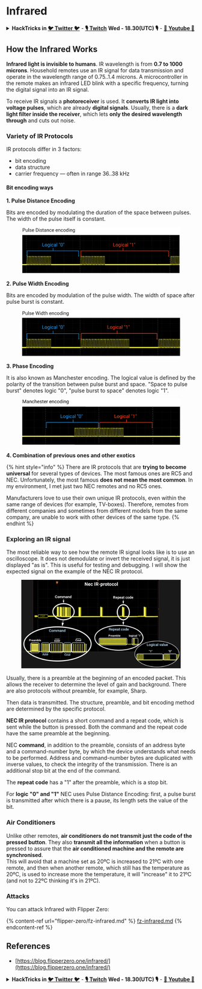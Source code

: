 # Infrared

<details>

<summary><strong>HackTricks in </strong><a href="https://twitter.com/carlospolopm"><strong>🐦 Twitter 🐦</strong></a> - <a href="https://www.twitch.tv/hacktricks_live/schedule"><strong>🎙️ Twitch</strong></a> <strong>Wed - 18.30(UTC) 🎙️</strong> - <a href="https://www.youtube.com/@hacktricks_LIVE"><strong>🎥 Youtube 🎥</strong></a></summary>

* Do you work in a **cybersecurity company**? Do you want to see your **company advertised in HackTricks**? or do you want to have access to the **latest version of the PEASS or download HackTricks in PDF**? Check the [**SUBSCRIPTION PLANS**](https://github.com/sponsors/carlospolop)!
* Discover [**The PEASS Family**](https://opensea.io/collection/the-peass-family), our collection of exclusive [**NFTs**](https://opensea.io/collection/the-peass-family)
* Get the [**official PEASS & HackTricks swag**](https://peass.creator-spring.com)
* **Join the** [**💬**](https://emojipedia.org/speech-balloon/) [**Discord group**](https://discord.gg/hRep4RUj7f) or the [**telegram group**](https://t.me/peass) or **follow** me on **Twitter** [**🐦**](https://github.com/carlospolop/hacktricks/tree/7af18b62b3bdc423e11444677a6a73d4043511e9/\[https:/emojipedia.org/bird/README.md)[**@carlospolopm**](https://twitter.com/carlospolopm)**.**
* **Share your hacking tricks by submitting PRs to the** [**hacktricks repo**](https://github.com/carlospolop/hacktricks) **and** [**hacktricks-cloud repo**](https://github.com/carlospolop/hacktricks-cloud).

</details>

## How the Infrared Works <a href="#how-the-infrared-port-works" id="how-the-infrared-port-works"></a>

**Infrared light is invisible to humans**. IR wavelength is from **0.7 to 1000 microns**. Household remotes use an IR signal for data transmission and operate in the wavelength range of 0.75..1.4 microns. A microcontroller in the remote makes an infrared LED blink with a specific frequency, turning the digital signal into an IR signal.

To receive IR signals a **photoreceiver** is used. It **converts IR light into voltage pulses**, which are already **digital signals**. Usually, there is a **dark light filter inside the receiver**, which lets **only the desired wavelength through** and cuts out noise.

### Variety of IR Protocols <a href="#variety-of-ir-protocols" id="variety-of-ir-protocols"></a>

IR protocols differ in 3 factors:

* bit encoding
* data structure
* carrier frequency — often in range 36..38 kHz

#### Bit encoding ways <a href="#bit-encoding-ways" id="bit-encoding-ways"></a>

**1. Pulse Distance Encoding**

Bits are encoded by modulating the duration of the space between pulses. The width of the pulse itself is constant.

<figure><img src="../../.gitbook/assets/image (16).png" alt=""><figcaption></figcaption></figure>

**2. Pulse Width Encoding**

Bits are encoded by modulation of the pulse width. The width of space after pulse burst is constant.

<figure><img src="../../.gitbook/assets/image (29) (1).png" alt=""><figcaption></figcaption></figure>

**3. Phase Encoding**

It is also known as Manchester encoding. The logical value is defined by the polarity of the transition between pulse burst and space. "Space to pulse burst" denotes logic "0", "pulse burst to space" denotes logic "1".

<figure><img src="../../.gitbook/assets/image (25).png" alt=""><figcaption></figcaption></figure>

**4. Combination of previous ones and other exotics**

{% hint style="info" %}
There are IR protocols that are **trying to become universal** for several types of devices. The most famous ones are RC5 and NEC. Unfortunately, the most famous **does not mean the most common**. In my environment, I met just two NEC remotes and no RC5 ones.

Manufacturers love to use their own unique IR protocols, even within the same range of devices (for example, TV-boxes). Therefore, remotes from different companies and sometimes from different models from the same company, are unable to work with other devices of the same type.
{% endhint %}

### Exploring an IR signal

The most reliable way to see how the remote IR signal looks like is to use an oscilloscope. It does not demodulate or invert the received signal, it is just displayed "as is". This is useful for testing and debugging. I will show the expected signal on the example of the NEC IR protocol.

<figure><img src="../../.gitbook/assets/image (18) (2).png" alt=""><figcaption></figcaption></figure>

Usually, there is a preamble at the beginning of an encoded packet. This allows the receiver to determine the level of gain and background. There are also protocols without preamble, for example, Sharp.

Then data is transmitted. The structure, preamble, and bit encoding method are determined by the specific protocol.

**NEC IR protocol** contains a short command and a repeat code, which is sent while the button is pressed. Both the command and the repeat code have the same preamble at the beginning.

NEC **command**, in addition to the preamble, consists of an address byte and a command-number byte, by which the device understands what needs to be performed. Address and command-number bytes are duplicated with inverse values, to check the integrity of the transmission. There is an additional stop bit at the end of the command.

The **repeat code** has a "1" after the preamble, which is a stop bit.

For **logic "0" and "1"** NEC uses Pulse Distance Encoding: first, a pulse burst is transmitted after which there is a pause, its length sets the value of the bit.

### Air Conditioners

Unlike other remotes, **air conditioners do not transmit just the code of the pressed button**. They also **transmit all the information** when a button is pressed to assure that the **air conditioned machine and the remote are synchronised**.\
This will avoid that a machine set as 20ºC is increased to 21ºC with one remote, and then when another remote, which still has the temperature as 20ºC, is used to increase more the temperature, it will "increase" it to 21ºC (and not to 22ºC thinking it's in 21ºC).

### Attacks

You can attack Infrared with Flipper Zero:

{% content-ref url="flipper-zero/fz-infrared.md" %}
[fz-infrared.md](flipper-zero/fz-infrared.md)
{% endcontent-ref %}

## References

* [https://blog.flipperzero.one/infrared/](https://blog.flipperzero.one/infrared/)

<details>

<summary><strong>HackTricks in </strong><a href="https://twitter.com/carlospolopm"><strong>🐦 Twitter 🐦</strong></a> - <a href="https://www.twitch.tv/hacktricks_live/schedule"><strong>🎙️ Twitch</strong></a> <strong>Wed - 18.30(UTC) 🎙️</strong> - <a href="https://www.youtube.com/@hacktricks_LIVE"><strong>🎥 Youtube 🎥</strong></a></summary>

* Do you work in a **cybersecurity company**? Do you want to see your **company advertised in HackTricks**? or do you want to have access to the **latest version of the PEASS or download HackTricks in PDF**? Check the [**SUBSCRIPTION PLANS**](https://github.com/sponsors/carlospolop)!
* Discover [**The PEASS Family**](https://opensea.io/collection/the-peass-family), our collection of exclusive [**NFTs**](https://opensea.io/collection/the-peass-family)
* Get the [**official PEASS & HackTricks swag**](https://peass.creator-spring.com)
* **Join the** [**💬**](https://emojipedia.org/speech-balloon/) [**Discord group**](https://discord.gg/hRep4RUj7f) or the [**telegram group**](https://t.me/peass) or **follow** me on **Twitter** [**🐦**](https://github.com/carlospolop/hacktricks/tree/7af18b62b3bdc423e11444677a6a73d4043511e9/\[https:/emojipedia.org/bird/README.md)[**@carlospolopm**](https://twitter.com/carlospolopm)**.**
* **Share your hacking tricks by submitting PRs to the** [**hacktricks repo**](https://github.com/carlospolop/hacktricks) **and** [**hacktricks-cloud repo**](https://github.com/carlospolop/hacktricks-cloud).

</details>
